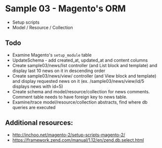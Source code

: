 # Sample 03 - Magento's ORM

* Setup scripts
* Model / Resource / Collection

## Todo
* Examine Magento's `setup_module` table
* UpdateSchema - add created_at, updated_at and content columns
* Create sample03/news/list controller (and List block and template) and display last 10 news on it in descending order
* Create sample03/news/view/ controller (and View block and template) and display requested news on it
  (ex. /sample03/news/view/id/5 displays news with id=5)
* Create schema and model/resource/collection for news comments. Comment table needs to have foreign key to news table.
* Examine/trace model/resource/collection abstracts, find where db queries are executed

## Additional resources:
* <http://inchoo.net/magento-2/setup-scripts-magento-2/>
* <https://framework.zend.com/manual/1.12/en/zend.db.select.html>
